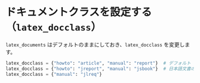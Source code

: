# ドキュメントクラスを設定する（``latex_docclass``）

``latex_documents`` はデフォルトのままにしておき、``latex_docclass`` を変更します。

```python
latex_docclass = {"howto": "article", "manual": "report"}  # デフォルト
latex_docclass = {"howto": "jreport", "manual": "jsbook"}  # 日本語文書のデフォルト
latex_docclass = {"manual": "jlreq"}
```
